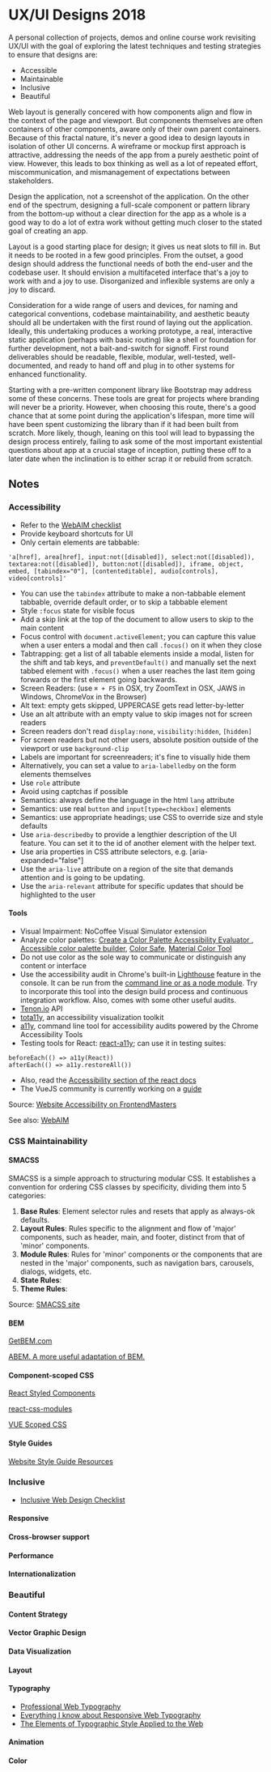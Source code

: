 # UX/UI Designs 2018

A personal collection of projects, demos and online course work revisiting UX/UI with the goal of exploring the latest techniques and testing strategies to ensure that designs are:

* Accessible
* Maintainable
* Inclusive
* Beautiful

Web layout is generally concered with how components align and flow in the context of the page and viewport. But components themselves are often containers of other components, aware only of their own parent containers. Because of this fractal nature, it's never a good idea to design layouts in isolation of other UI concerns. A wireframe or mockup first approach is attractive, addressing the needs of the app from a purely aesthetic point of view. However, this leads to box thinking as well as a lot of repeated effort, miscommunication, and mismanagement of expectations between stakeholders.

Design the application, not a screenshot of the application. On the other end of the spectrum, designing a full-scale component or pattern library from the bottom-up without a clear direction for the app as a whole is a good way to do a lot of extra work without getting much closer to the stated goal of creating an app.

Layout is a good starting place for design; it gives us neat slots to fill in. But it needs to be rooted in a few good principles. From the outset, a good design should address the functional needs of both the end-user and the codebase user. It should envision a multifaceted interface that's a joy to work with and a joy to use. Disorganized and inflexible systems are only a joy to discard.

Consideration for a wide range of users and devices, for naming and categorical conventions, codebase maintainability, and aesthetic beauty should all be undertaken with the first round of laying out the application. Ideally, this undertaking produces a working prototype, a real, interactive static application (perhaps with basic routing) like a shell or foundation for further development, not a bait-and-switch for signoff. First round deliverables should be readable, flexible, modular, well-tested, well-documented, and ready to hand off and plug in to other systems for enhanced functionality.

Starting with a pre-written component library like Bootstrap may address some of these concerns. These tools are great for projects where branding will never be a priority. However, when choosing this route, there's a good chance that at some point during the application's lifespan, more time will have been spent customizing the library than if it had been built from scratch. More likely, though, leaning on this tool will lead to bypassing the design process entirely, failing to ask some of the most important existential questions about app at a crucial stage of inception, putting these off to a later date when the inclination is to either scrap it or rebuild from scratch.

## Notes

### Accessibility

* Refer to the [WebAIM checklist](https://webaim.org/standards/wcag/checklist)
* Provide keyboard shortcuts for UI
* Only certain elements are tabbable:

```
'a[href], area[href], input:not([disabled]), select:not([disabled]), textarea:not([disabled]), button:not([disabled]), iframe, object, embed, [tabindex="0"], [contenteditable], audio[controls], video[controls]'
```

* You can use the `tabindex` attribute to make a non-tabbable element tabbable, override default order, or to skip a tabbable element
* Style `:focus` state for visible focus
* Add a skip link at the top of the document to allow users to skip to the main content
* Focus control with `document.activeElement`; you can capture this value when a user enters a modal and then call `.focus()` on it when they close
* Tabtrapping: get a list of all tabable elements inside a modal, listen for the shift and tab keys, and `preventDefault()` and manually set the next tabbed element with `.focus()` when a user reaches the last item going forwards or the first element going backwards.
* Screen Readers: (use `⌘ + F5` in OSX, try ZoomText in OSX, JAWS in Windows, ChromeVox in the Browser)
* Alt text: empty gets skipped, UPPERCASE gets read letter-by-letter
* Use an alt attribute with an empty value to skip images not for screen readers
* Screen readers don't read `display:none`, `visibility:hidden`, `[hidden]`
* For screen readers but not other users, absolute position outside of the viewport or use `background-clip`
* Labels are important for screenreaders; it's fine to visually hide them
* Alternatively, you can set a value to `aria-labelledby` on the form elements themselves
* Use `role` attribute
* Avoid using captchas if possible
* Semantics: always define the language in the html `lang` attribute
* Semantics: use real `button` and `input[type=checkbox]` elements
* Semantics: use appropriate headings; use CSS to override size and style defaults
* Use `aria-describedby` to provide a lengthier description of the UI feature. You can set it to the id of another element with the helper text.
* Use aria properties in CSS attribute selectors, e.g. [aria-expanded="false"]
* Use the `aria-live` attribute on a region of the site that demands attention and is going to be updating.
* Use the `aria-relevant` attribute for specific updates that should be highlighted to the user

#### Tools

* Visual Impairment: NoCoffee Visual Simulator extension
* Analyze color palettes: [Create a Color Palette Accessibility Evaluator
  ](https://accessibility.oit.ncsu.edu/tools/color-contrast/index.php?colors=ffffff,f5f5f5,d5d5d5,e5e5e5,333333,666666,e5f7ff,00628c,00354C,00628,C,008FCC,006e9dmain), [Accessible color palette builder](https://toolness.github.io/accessible-color-matrix/), [Color Safe](http://colorsafe.co/), [Material Color Tool](https://material.io/color/)
* Do not use color as the sole way to communicate or distinguish any content or interface
* Use the accessibility audit in Chrome's built-in [Lighthouse](https://developers.google.com/web/tools/lighthouse/) feature in the console. It can be run from the [command line or as a node module](https://github.com/GoogleChrome/lighthouse). Try to incorporate this tool into the design build process and continuous integration workflow. Also, comes with some other useful audits.
* [Tenon.io](https://tenon.io/) API
* [tota11y](http://khan.github.io/tota11y/), an accessibility visualization toolkit
* [a11y](https://github.com/addyosmani/a11y), command line tool for accessibility audits powered by the Chrome Accessibility Tools
* Testing tools for React: [react-a11y](https://github.com/reactjs/react-a11y); can use it in testing suites:

```
beforeEach(() => a11y(React))
afterEach(() => a11y.restoreAll())
```

* Also, read the [Accessibility section of the react docs](https://reactjs.org/docs/accessibility.html)
* The VueJS community is currently working on a [guide](https://github.com/vuejs/vuejs.org/pull/1002)

Source: [Website Accessibility on FrontendMasters](https://frontendmasters.com/courses/web-accessibility/)

See also: [WebAIM](https://webaim.org/)

### CSS Maintainability

#### SMACSS

SMACSS is a simple approach to structuring modular CSS. It establishes a convention for ordering CSS classes by specificity, dividing them into 5 categories:

1.  **Base Rules**: Element selector rules and resets that apply as always-ok defaults.
2.  **Layout Rules**: Rules specific to the alignment and flow of 'major' components, such as header, main, and footer, distinct from that of 'minor' components.
3.  **Module Rules**: Rules for 'minor' components or the components that are nested in the 'major' components, such as navigation bars, carousels, dialogs, widgets, etc.
4.  **State Rules**:
5.  **Theme Rules**:

Source: [SMACSS site](https://smacss.com/)

#### BEM

[GetBEM.com](http://getbem.com/introduction/)

[ABEM. A more useful adaptation of BEM.](https://css-tricks.com/abem-useful-adaptation-bem/)

#### Component-scoped CSS

[React Styled Components](https://www.styled-components.com/)

[react-css-modules](https://github.com/gajus/react-css-modules)

[VUE Scoped CSS](https://vue-loader.vuejs.org/en/features/scoped-css.html)

#### Style Guides

[Website Style Guide Resources](http://styleguides.io/)

### Inclusive

* [Inclusive Web Design Checklist
  ](https://github.com/Heydon/inclusive-design-checklist)

#### Responsive

#### Cross-browser support

#### Performance

#### Internationalization

### Beautiful

#### Content Strategy

#### Vector Graphic Design

#### Data Visualization

#### Layout

#### Typography

* [Professional
  Web Typography](https://prowebtype.com/)
* [Everything I know about Responsive Web Typography](https://zellwk.com/blog/responsive-typography/)
* [The Elements
  of Typographic Style
  Applied to the Web](http://webtypography.net/)

#### Animation

#### Color
